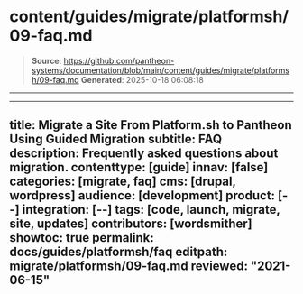 # content/guides/migrate/platformsh/09-faq.md

> **Source**: https://github.com/pantheon-systems/documentation/blob/main/content/guides/migrate/platformsh/09-faq.md
> **Generated**: 2025-10-18 06:08:18

---

---
title: Migrate a Site From Platform.sh to Pantheon Using Guided Migration
subtitle: FAQ
description: Frequently asked questions about migration.
contenttype: [guide]
innav: [false]
categories: [migrate, faq]
cms: [drupal, wordpress]
audience: [development]
product: [--]
integration: [--]
tags: [code, launch, migrate, site, updates]
contributors: [wordsmither]
showtoc: true
permalink: docs/guides/platformsh/faq
editpath: migrate/platformsh/09-faq.md
reviewed: "2021-06-15"
---

<Partial file="migrate/faq-general.md" />
<Partial file="migrate/faq-drupal.md" />
<Partial file="migrate/faq-wordpress.md" />
